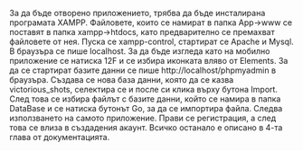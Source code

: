 За да бъде отворено приложението, трябва да бъде инсталирана програмата XAMPP. 
Файловете, които се намират в папка App->www се поставят в папка xampp->htdocs, като предварително се премахват файловете от нея. 
Пуска се xampp-control, стартират се Apache и Mysql. 
В браузъра се пише localhost. 
За да бъде изгледа като на мобилно приложение се натиска 12F и се избира иконката вляво от Elements. 
За да се стартират базите данни се пише http://localhost/phpmyadmin в браузъра. 
Създава се нова база данни, която да се казва victorious_shots, селектира се и после си клика върху бутона Import. 
След това се избира файлът с базите данни, който се намира в папка DataBase и се натиска бутонът Go, за да се импортира файла.
Следва използването на самото приложение. 
Прави се регистрация, а след това се влиза в създадения акаунт. 
Всичко останало е описано в 4-та глава от документацията.
